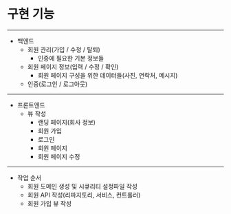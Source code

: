 # 구현 기능

---
- 백엔드
  - 회원 관리(가입 / 수정 / 탈퇴)
    - 인증에 필요한 기본 정보들
  - 회원 페이지 정보(입력 / 수정 / 확인)
    - 회원 페이지 구성을 위한 데이터들(사진, 연락처, 메시지)
  - 인증(로그인 / 로그아웃)
---
- 프론트엔드
  - 뷰 작성
    - 랜딩 페이지(회사 정보)
    - 회원 가입
    - 로그인
    - 회원 페이지
    - 회원 페이지 수정
---
- 작업 순서
  - 회원 도메인 생성 및 시큐리티 설정파일 작성
  - 회원 API 작성(리파지토리, 서비스, 컨트롤러)
  - 회원 가입 뷰 작성